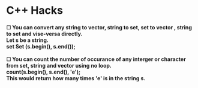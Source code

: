 <h1>C++ Hacks</h1>
<h4>☐ You can convert any string to vector, string to set, set to vector , string to set and vise-versa directly. <br/> 
  Let s be a string. <br/>
  set<char> Set (s.begin(), s.end()); <br/> <br/>
☐ You can count the number of occurance of any interger or character from set, string and vector using no loop. <br/> 
  count(s.begin(), s.end(), 'e'); <br/>
  This would return how many times 'e' is in the string s.</h4>
